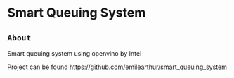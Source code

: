 # Smart Queuing System

## `About`
Smart queuing system using openvino by Intel

Project can be found <https://github.com/emilearthur/smart_queuing_system>
